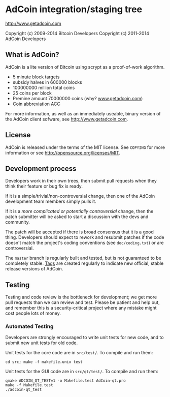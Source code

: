 AdCoin integration/staging tree
================================

http://www.getadcoin.com

Copyright (c) 2009-2014 Bitcoin Developers
Copyright (c) 2011-2014 AdCoin Developers

What is AdCoin?
----------------

AdCoin is a lite version of Bitcoin using scrypt as a proof-of-work algorithm.
 - 5 minute block targets
 - subsidy halves in 600000 blocks
 - 100000000 million total coins
 - 25 coins per block
 - Premine amount	70000000 coins (why? www.getadcoin.com)
 - Coin abbreviation	ACC

For more information, as well as an immediately useable, binary version of
the AdCoin client sofware, see http://www.getadcoin.com.

License
-------

AdCoin is released under the terms of the MIT license. See `COPYING` for more
information or see http://opensource.org/licenses/MIT.

Development process
-------------------

Developers work in their own trees, then submit pull requests when they think
their feature or bug fix is ready.

If it is a simple/trivial/non-controversial change, then one of the AdCoin
development team members simply pulls it.

If it is a *more complicated or potentially controversial* change, then the patch
submitter will be asked to start a discussion with the devs and community.

The patch will be accepted if there is broad consensus that it is a good thing.
Developers should expect to rework and resubmit patches if the code doesn't
match the project's coding conventions (see `doc/coding.txt`) or are
controversial.

The `master` branch is regularly built and tested, but is not guaranteed to be
completely stable. [Tags](https://github.com/adcoin-project/adcoin/tags) are created
regularly to indicate new official, stable release versions of AdCoin.

Testing
-------

Testing and code review is the bottleneck for development; we get more pull
requests than we can review and test. Please be patient and help out, and
remember this is a security-critical project where any mistake might cost people
lots of money.

### Automated Testing

Developers are strongly encouraged to write unit tests for new code, and to
submit new unit tests for old code.

Unit tests for the core code are in `src/test/`. To compile and run them:

    cd src; make -f makefile.unix test

Unit tests for the GUI code are in `src/qt/test/`. To compile and run them:

    qmake ADCOIN_QT_TEST=1 -o Makefile.test AdCoin-qt.pro
    make -f Makefile.test
    ./adcoin-qt_test

